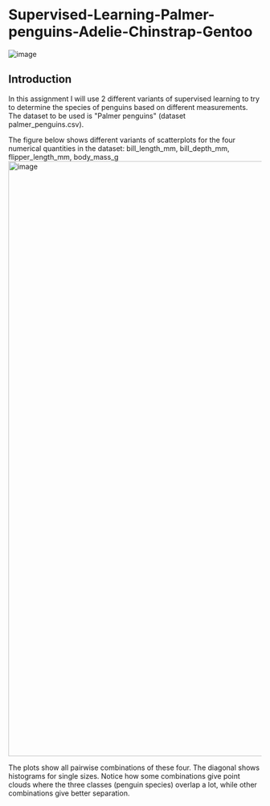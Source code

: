 # Supervised-Learning-Palmer-penguins-Adelie-Chinstrap-Gentoo
![image](https://github.com/AlmazErmilov/Supervised-Learning-Palmer-penguins-Adelie-Chinstrap-Gentoo/assets/64559090/9a7c0ecc-5854-415b-9da4-4f960f5fb666)
## Introduction

In this assignment I will use 2 different variants of supervised learning to try to determine the species of penguins based on different measurements. The dataset to be used is "Palmer penguins" (dataset palmer_penguins.csv).

The figure below shows different variants of scatterplots for the four numerical quantities in the dataset: bill_length_mm, bill_depth_mm, flipper_length_mm, body_mass_g
<img width="1186" alt="image" src="https://github.com/AlmazErmilov/Supervised-Learning-Palmer-penguins-Adelie-Chinstrap-Gentoo/assets/64559090/74dd1ff4-373f-4753-913b-c8fab6eddc3d">


The plots show all pairwise combinations of these four. The diagonal shows histograms for single sizes. Notice how some combinations give point clouds where the three classes (penguin species) overlap a lot, while other combinations give better separation.
